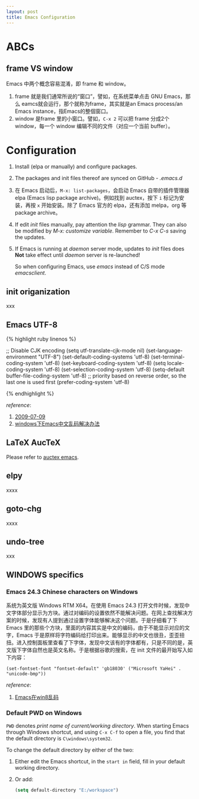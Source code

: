 ```yaml
---
layout: post
title: Emacs Configuration
---
```


# ABCs

## frame VS window

Emacs 中两个概念容易混淆，即 frame 和 window。

1. frame 就是我们通常所说的“窗口”，譬如，在系统菜单点击 GNU Emacs，那么 eamcs就会运行，那个就称为frame，其实就是an Emacs process/an Emacs instance，指Emacs的整個窗口。
2. window 是frame 里的小窗口。譬如，`C-x 2` 可以把 frame 分成2个 window，每一个 window 编辑不同的文件（对应一个当前 buffer）。

# Configuration

1. Install (elpa or manually) and configure packages.
2. The packages and init files thereof are synced on GitHub - *.emacs.d*
3. 在 Emacs 启动后，`M-x: list-packages`，会启动 Emacs 自带的插件管理器 elpa (Emacs lisp package archive)。例如找到 auctex，按下 `i` 标记为安装，再按 `x` 开始安装。除了 Emacs 官方的 elpa，还有添加 melpa，org 等 package archive。
4. If edit *init* files manually, pay attention the *lisp* grammar. They can also be modified by *M-x: customize variable*. Remember to *C-x C-s* saving the updates.
5. If Emacs is running at *daemon* server mode, updates to *init* files does **Not** take effect until *daemon* server is re-launched!

    So when configuring Emacs, use *emacs* instead of C/S mode *emacsclient*.

## init origanization

xxx

## Emacs UTF-8

{% highlight ruby linenos %}

;; Disable CJK encoding
(setq utf-translate-cjk-mode nil) 
(set-language-environment "UTF-8")
(set-default-coding-systems 'utf-8)
(set-terminal-coding-system 'utf-8)
(set-keyboard-coding-system 'utf-8)
(setq locale-coding-system 'utf-8)
(set-selection-coding-system 'utf-8)
(setq-default buffer-file-coding-system 'utf-8)
;; priority based on reverse order, so the last one is used first
(prefer-coding-system 'utf-8)

{% endhighlight %}

*reference*:

1. [2009-07-09](http://masutaka.net/chalow/2009-07-09-1.html)
2. [windows下Emacs中文乱码解决办法](http://blog.csdn.net/sanwu2010/article/details/23994977)

## LaTeX AucTeX

Please refer to [auctex emacs](http://jimgray.tk/2015/01/30/auctex/emacs).

## elpy

xxxx

## goto-chg

xxxx

## undo-tree

xxx

## WINDOWS specifics

### Emacs 24.3 Chinese characters on Windows

系统为英文版 Windows RTM X64。在使用 Emacs 24.3 打开文件时候，发现中文字体部分显示为方块。通过对编码的设置依然不能解决问题。在网上查找解决方案的时候，发现有人提到通过设置字体能够解决这个问题。于是仔细看了下 Emacs 里的那些个方块，里面的内容其实是中文的编码，由于不能显示对应的文字，Emacs 于是原样将字符编码给打印出来。能够显示的中文也很丑，歪歪扭扭。进入控制面板里查看了下字体，发现中文该有的字体都有，只是不同的是，英文版下字体自然也是英文名称。于是根据谷歌的搜索，在 init 文件的最开始写入如下内容：

`(set-fontset-font "fontset-default" 'gb18030' ("Microsoft YaHei" . "unicode-bmp"))`

*reference*:

1. [Emacs在win8乱码](http://blog.csdn.net/qianchenglenger/article/details/10950769)

### Default PWD on Windows

`PWD` denotes *print name of current/working directory*. When starting Emacs through Windows shortcut, and using `C-x C-f` to open a file, you find that the default directory is `C\windows\system32`.

To change the default directory by either of the two:

1. Either edit the Emacs shortcut, in the `start in` field, fill in your default working directory.
2. Or add:

    ```lisp
    (setq default-directory "E:/workspace")
    ```
